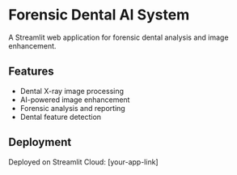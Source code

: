 # Forensic Dental AI System

A Streamlit web application for forensic dental analysis and image enhancement.

## Features
- Dental X-ray image processing
- AI-powered image enhancement
- Forensic analysis and reporting
- Dental feature detection

## Deployment
Deployed on Streamlit Cloud: [your-app-link]
